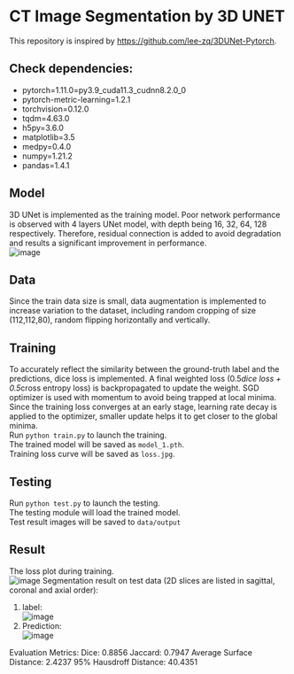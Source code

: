 # CT Image Segmentation by 3D UNET

This repository is inspired by https://github.com/lee-zq/3DUNet-Pytorch.

## Check dependencies:
- pytorch=1.11.0=py3.9_cuda11.3_cudnn8.2.0_0
- pytorch-metric-learning=1.2.1
- torchvision=0.12.0
- tqdm=4.63.0
- h5py=3.6.0
- matplotlib=3.5
- medpy=0.4.0
- numpy=1.21.2
- pandas=1.4.1

## Model
3D UNet is implemented as the training model. Poor network performance is observed with 4 layers UNet model, with depth being 16, 32, 64, 128 respectively. Therefore, residual connection is added to avoid degradation and results a significant improvement in performance. <br />
![image](https://github.com/ypcmadeline/Image-segmentation-by-UNET/blob/master/models/unet.png)

## Data
Since the train data size is small, data augmentation is implemented to increase variation to the dataset, including random cropping of size (112,112,80), random flipping horizontally and vertically.

## Training
To accurately reflect the similarity between the ground-truth label and the predictions, dice loss is implemented. A final weighted loss (0.5*dice loss + 0.5*cross entropy loss) is backpropagated to update the weight. SGD optimizer is used with momentum to avoid being trapped at local minima. Since the training loss converges at an early stage, learning rate decay is applied to the optimizer, smaller update helps it to get closer to the global minima. <br />
Run `python train.py` to launch the training.<br />
The trained model will be saved as `model_1.pth`.<br />
Training loss curve will be saved as `loss.jpg`.

## Testing
Run `python test.py` to launch the testing.<br />
The testing module will load the trained model.<br />
Test result images will be saved to ``data/output``

## Result
The loss plot during training.<br />
![image](https://github.com/ypcmadeline/Image-segmentation-by-UNET/blob/master/models/loss.jpg)
Segmentation result on test data (2D slices are listed in sagittal, coronal and axial
order):<br />
1. label:<br />
![image](https://github.com/ypcmadeline/Image-segmentation-by-UNET/blob/master/data/label/0.jpg)
2. Prediction:<br />
![image](https://github.com/ypcmadeline/Image-segmentation-by-UNET/blob/master/models/outputs/0.jpg)

Evaluation Metrics:
Dice: 0.8856  Jaccard: 0.7947   Average Surface Distance: 2.4237  95% Hausdroff Distance: 40.4351


